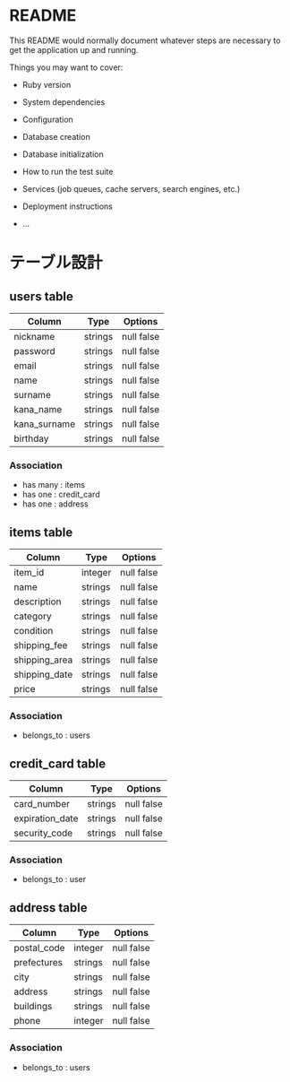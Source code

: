 # README

This README would normally document whatever steps are necessary to get the
application up and running.

Things you may want to cover:

* Ruby version

* System dependencies

* Configuration

* Database creation

* Database initialization

* How to run the test suite

* Services (job queues, cache servers, search engines, etc.)

* Deployment instructions

* ...
# テーブル設計

## users table
| Column       | Type    | Options     |
| ------------ | ------- | ----------- |
| nickname     | strings | null false  |
| password     | strings | null false  |
| email        | strings | null false  |
| name         | strings | null false  |
| surname      | strings | null false  |
| kana_name    | strings | null false  |
| kana_surname | strings | null false  |
| birthday     | strings | null false  |

### Association

- has many : items
- has one : credit_card
- has one : address

## items table
| Column        | Type    | Options     |
| ------------- | ------- | ----------- |
| item_id       | integer | null false  |
| name          | strings | null false  |
| description   | strings | null false  |
| category      | strings | null false  |
| condition     | strings | null false  |
| shipping_fee  | strings | null false  |
| shipping_area | strings | null false  |
| shipping_date | strings | null false  |
| price         | strings | null false  |

### Association

- belongs_to : users

## credit_card table
| Column          | Type    | Options     |
| --------------- | ------- | ----------- |
| card_number     | strings | null false  |
| expiration_date | strings | null false  |
| security_code   | strings | null false  |

### Association

- belongs_to : user

## address table

| Column          | Type    | Options     |
| --------------- | ------- | ----------- |
| postal_code     | integer | null false  |
| prefectures     | strings | null false  |
| city            | strings | null false  |
| address         | strings | null false  |
| buildings       | strings | null false  |
| phone           | integer | null false  |

### Association

- belongs_to : users
